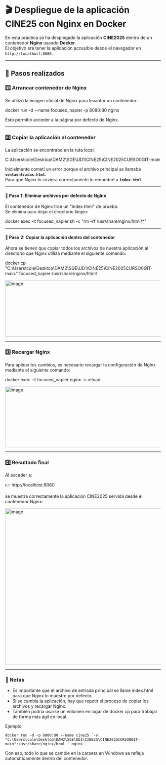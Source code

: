# 🎬 Despliegue de la aplicación **CINE25** con Nginx en Docker

En esta práctica se ha desplegado la aplicación **CINE2025** dentro de un contenedor **Nginx** usando **Docker**.  
El objetivo era tener la aplicación accesible desde el navegador en `http://localhost:8080`.

---

## 🚀 Pasos realizados

### 1️⃣ Arrancar contenedor de Nginx
Se utilizó la imagen oficial de Nginx para levantar un contenedor:

docker run -d --name focused_napier -p 8080:80 nginx

Esto permitió acceder a la página por defecto de Nginx.


---
### 2️⃣ Copiar la aplicación al contenedor

La aplicación se encontraba en la ruta local:

C:\Users\cole\Desktop\DAM2\SGE\UD1\CINE25\CINE2025CURSO0GIT-main


Inicialmente cometí un error porque el archivo principal se llamaba **`ventaentradas.html`**.  
Para que Nginx lo sirviera correctamente lo renombré a **`index.html`**.

---
#### 🔹 Paso 1: Eliminar archivos por defecto de Nginx
El contenedor de Nginx trae un "index.html" de prueba.  
Se elimina para dejar el directorio limpio:

docker exec -it focused_napier sh -c "rm -rf /usr/share/nginx/html/*"


---
#### 🔹 Paso 2: Copiar la aplicación dentro del contenedor
Ahora se tienen que copiar todos los archivos de nuestra aplicación al directorio que Nginx utiliza mediante el siguiente comando:

docker cp "C:\Users\cole\Desktop\DAM2\SGE\UD1\CINE25\CINE2025CURSO0GIT-main\." focused_napier:/usr/share/nginx/html/

<img width="886" height="183" alt="image" src="https://github.com/user-attachments/assets/fe51c495-a475-4ac8-ba77-6116c7e04288" />


---
### 3️⃣ Recargar Nginx

Para aplicar los cambios, es necesario recargar la configuración de Nginx mediante el siguiente comando:

docker exec -it focused_napier nginx -s reload

<img width="886" height="197" alt="image" src="https://github.com/user-attachments/assets/51a124d3-564a-4b3b-bec6-35806232a615" />


---
### 4️⃣ Resultado final 

Al acceder a:

👉 http://localhost:8080

se muestra correctamente la aplicación CINE2025 servida desde el contenedor Nginx:

<img width="886" height="507" alt="image" src="https://github.com/user-attachments/assets/48ac3dc8-0600-4a39-b899-2eeaa8429d2d" />


---
### 📝 Notas

- Es importante que el archivo de entrada principal se llame index.html para que Nginx lo muestre por defecto.
- Si se cambia la aplicación, hay que repetir el proceso de copiar los archivos y recargar Nginx.
- También podría usarse un volumen en lugar de docker cp para trabajar de forma más ágil en local.

Ejemplo:

    docker run -d -p 8080:80 --name cine25 `-v "C:\Users\cole\Desktop\DAM2\SGE\UD1\CINE25\CINE2025CURSO0GIT-main":/usr/share/nginx/html ` nginx
  
Con eso, todo lo que se cambie en la carpeta en Windows se refleja automáticamente dentro del contenedor.
